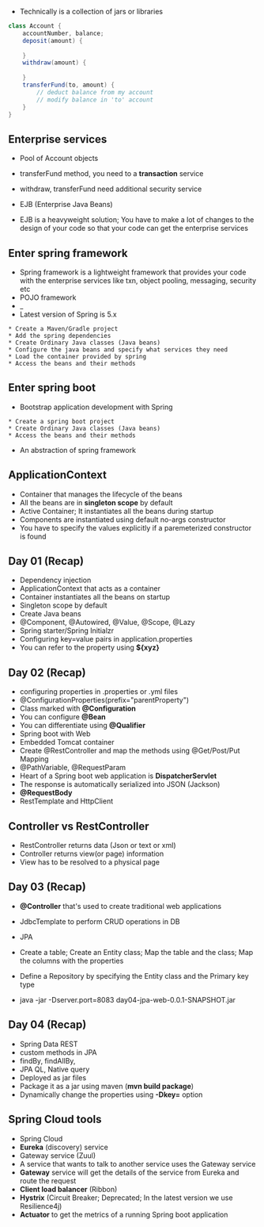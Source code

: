 * Technically is a collection of jars or libraries

``` java
class Account {
	accountNumber, balance;
	deposit(amount) {
		
	}
	withdraw(amount) {
		
	}
	transferFund(to, amount) {
		// deduct balance from my account
		// modify balance in 'to' account
	}
}
```

## Enterprise services

* Pool of Account objects
* transferFund method, you need to a __transaction__ service
* withdraw, transferFund need additional security service

* EJB (Enterprise Java Beans)
* EJB is a heavyweight solution; You have to make a lot of changes to the design of your code so that your code can get the enterprise services

## Enter spring framework

* Spring framework is a lightweight framework that provides your code with the enterprise services like txn, object pooling, messaging, security etc
* POJO framework
* _
* Latest version of Spring is 5.x
```
* Create a Maven/Gradle project 
* Add the spring dependencies
* Create Ordinary Java classes (Java beans)
* Configure the java beans and specify what services they need
* Load the container provided by spring
* Access the beans and their methods
```

## Enter spring boot

* Bootstrap application development with Spring

```
* Create a spring boot project
* Create Ordinary Java classes (Java beans)
* Access the beans and their methods
```

* An abstraction of spring framework

## ApplicationContext

* Container that manages the lifecycle of the beans
* All the beans are in __singleton scope__ by default
* Active Container; It instantiates all the beans during startup
* Components are instantiated using default no-args constructor
* You have to specify the values explicitly if a paremeterized constructor is found

## Day 01 (Recap)

* Dependency injection
* ApplicationContext that acts as a container
* Container instantiates all the beans on startup
* Singleton scope by default
* Create Java beans
* @Component, @Autowired, @Value, @Scope, @Lazy
* Spring starter/Spring Initialzr
* Configuring key=value pairs in application.properties
* You can refer to the property using __${xyz}__


## Day 02 (Recap)

* configuring properties in .properties or .yml files
* @ConfigurationProperties(prefix="parentProperty")
* Class marked with __@Configuration__
* You can configure __@Bean__ 
* You can differentiate using __@Qualifier__
* Spring boot with Web
* Embedded Tomcat container
* Create @RestController and map the methods using @Get/Post/Put Mapping
* @PathVariable, @RequestParam
* Heart of a Spring boot web application is __DispatcherServlet__
* The response is automatically serialized into JSON (Jackson)
* __@RequestBody__
* RestTemplate and HttpClient



## Controller vs RestController

* RestController returns data (Json or text or xml)
* Controller returns view(or page) information
* View has to be resolved to a physical page


## Day 03 (Recap)

* __@Controller__ that's used to create traditional web applications
* JdbcTemplate to perform CRUD operations in DB
* JPA 
* Create a table; Create an Entity class; Map the table and the class; Map the columns with the properties
* Define a Repository by specifying the Entity class and the Primary key type



* java -jar -Dserver.port=8083 day04-jpa-web-0.0.1-SNAPSHOT.jar


## Day 04 (Recap)

* Spring Data REST
* custom methods in JPA
* findBy, findAllBy,
* JPA QL, Native query
* Deployed as jar files
* Package it as a jar using maven (__mvn build package__)
* Dynamically change the properties using __-Dkey=<value>__ option
	
## Spring Cloud tools

* Spring Cloud
* __Eureka__ (discovery) service
* Gateway service (Zuul)
* A service that wants to talk to another service uses the Gateway service
* __Gateway__ service will get the details of the service from Eureka and route the request
* __Client load balancer__ (Ribbon)
* __Hystrix__ (Circuit Breaker; Deprecated; In the latest version we use Resilience4j)
* __Actuator__ to get the metrics of a running Spring boot application

















